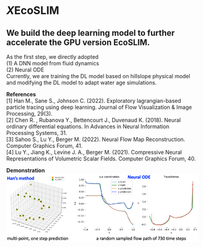 # *X*EcoSLIM  
## We build the deep learning model to further accelerate the GPU version EcoSLIM.  
As the first step, we directly adopted  
(1) A DNN model from fluid dynamics  
(2) Neural ODE  
Currently, we are training the DL model based on hillslope physical model and modifying the DL model to adapt water age simulations.  

**References**  
[1] Han M., Sane S., Johnson C. (2022). Exploratory lagrangian-based particle tracing using deep learning. Journal of Flow Visualization & Image Processing, 29(3).  
[2] Chen R. , Rubanova Y., Bettencourt J., Duvenaud K. (2018). Neural ordinary differential equations. In Advances in Neural Information Processing Systems, 31.  
[3] Sahoo S., Lu Y., Berger M. (2022). Neural Flow Map Reconstruction. Computer Graphics Forum, 41.  
[4] Lu Y., Jiang K., Levine J. A., Berger M. (2021). Compressive Neural Representations of Volumetric Scalar Fields. Computer Graphics Forum, 40.  

**Demonstration**  
![image](https://github.com/aureliayang/XEcoSLIM/blob/main/images/results.png)  


